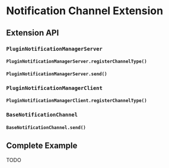 # Notification Channel Extension

## Extension API

### `PluginNotificationManagerServer`
#### `PluginNotificationManagerServer.registerChannelType()`
#### `PluginNotificationManagerServer.send()`
### `PluginNotificationManagerClient`
#### `PluginNotificationManagerClient.registerChannelType()`
### `BaseNotificationChannel`
#### `BaseNotificationChannel.send()`

## Complete Example

TODO
